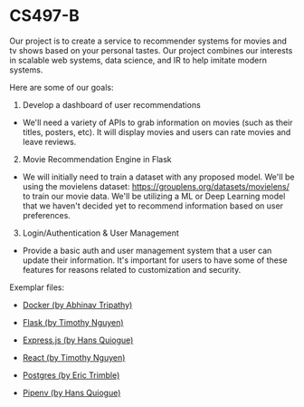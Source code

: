 # CS497-B

Our project is to create a service to recommender systems for
movies and tv shows based on your personal tastes. Our project
combines our interests in scalable web systems, data science, 
and IR to help imitate modern systems. 

Here are some of our goals:
1. Develop a dashboard of user recommendations
- We'll need a variety of APIs to grab information on movies
(such as their titles, posters, etc). It will display movies
and users can rate movies and leave reviews.
2. Movie Recommendation Engine in Flask
- We will initially need to train a dataset with any proposed model.
We'll be using the movielens dataset: https://grouplens.org/datasets/movielens/
to train our movie data. We'll be utilizing a ML or Deep Learning model
that we haven't decided yet to recommend information based on user preferences.
3. Login/Authentication & User Management
- Provide a basic auth and user management system that a user can
update their information. It's important for users to have some of
these features for reasons related to customization and security.

Exemplar files:
- [Docker (by Abhinav Tripathy)](/exemplars/P1/docker)

- [Flask (by Timothy Nguyen)](/exemplars/P1/flask)

- [Express.js (by Hans Quiogue)](/exemplars/P1/node-express)

- [React (by Timothy Nguyen)](/exemplars/P1/react)

- [Postgres (by Eric Trimble)](/exemplars/P1/postgres)

- [Pipenv (by Hans Quiogue)](/exemplars/P2/pipenv)

